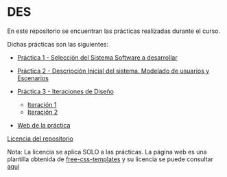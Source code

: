 # DES

En este repositorio se encuentran las prácticas realizadas durante el curso.

Dichas prácticas son las siguientes:

* [Práctica 1 - Selección del Sistema Software a desarrollar](https://github.com/acasadoquijada/DES/tree/master/P1)
* [Práctica 2 - Descripción Inicial del sistema. Modelado de 
usuarios y Escenarios](https://github.com/acasadoquijada/DES/tree/master/P2)
* [Práctica 3 - Iteraciones de Diseño](https://github.com/acasadoquijada/DES/tree/master/P3)
	* [Iteración 1](https://github.com/acasadoquijada/DES/tree/master/P3/Iteraci%C3%B3n%201)
	* [Iteración 2](https://github.com/acasadoquijada/DES/tree/master/P3/Iteraci%C3%B3n%202)
	
* [Web de la práctica](https://github.com/acasadoquijada/DES/tree/master/web)

[Licencia del repositorio](https://github.com/acasadoquijada/DES/blob/master/LICENSE)

Nota: La licencia se aplica SOLO a las prácticas. 
La página web es una plantilla obtenida de [free-css-templates](http://www.free-css.com/free-css-templates/page207/gotya) y su licencia se puede consultar [aquí](https://github.com/acasadoquijada/DES/blob/master/web/license.txt)